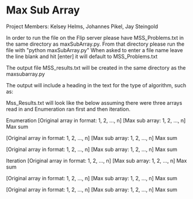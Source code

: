 # Max Sub Array
Project Members: Kelsey Helms, Johannes Pikel, Jay Steingold

In order to run the file on the Flip server please have MSS_Problems.txt in the same directory as maxSubArray.py.  From that directory please run the file with "python maxSubArray.py" When asked to enter a file name leave the line blank and hit [enter] it will default to MSS_Problems.txt

The output file MSS_results.txt will be created in the same directory as the maxsubarray.py

The output will include a heading in the text for the type of algorithm, such as:

Mss_Results.txt will look like the below assuming there were three arrays read in and Enumeration ran first and then iteration.

Enumeration
[Original array in format: 1, 2, ..., n]
[Max sub array: 1, 2, ..., n]
Max sum

[Original array in format: 1, 2, ..., n]
[Max sub array: 1, 2, ..., n]
Max sum

[Original array in format: 1, 2, ..., n]
[Max sub array: 1, 2, ..., n]
Max sum

Iteration
[Original array in format: 1, 2, ..., n]
[Max sub array: 1, 2, ..., n]
Max sum

[Original array in format: 1, 2, ..., n]
[Max sub array: 1, 2, ..., n]
Max sum

[Original array in format: 1, 2, ..., n]
[Max sub array: 1, 2, ..., n]
Max sum
